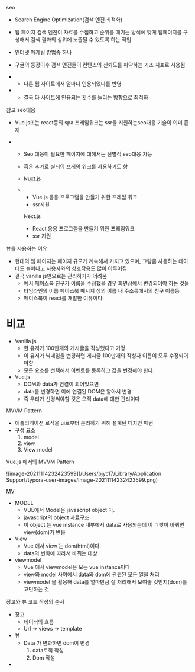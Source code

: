 seo

- Search Engine Optimization(검색 엔진 최적화)

- 웹 페이지 검색 엔진이 자료를 수집하고 순위를 매기는 방식에 맞게 웹페이지를 구성해서 검색 결과의 상위에 노출될 수 있도록 하는 작업

- 인터넷 마케팅 방법중 하나

- 구글의 등장이후 검색 엔진들이 컨텐츠의 신뢰도를 파악하는 기초 지표로 사용됨

- - 다른 웹 사이트에서 얼마나 인용되었나를 반영

- - 결국 타 사이트에 인용되는 횟수를 늘리는 방향으로 최적화



참고 seo대응

- Vue.js또는 react등의 spa 프레임워크는 ssr을 지원하는seo대응 기술이 이미 존재

- - Seo 대응이 필요한 페이지에 대해서는 선별적 seo대응 가능

  - 혹은 추가로 별되의 프레임 워크를 사용하기도 함

  - Nuxt.js 

  - - Vue.js 응용 프로그램을 만들기 위한 프레임 워크
    - ssr지원

    Next.js

    - React 응용 프로그램을 만들기 위한 프레임워크
    - ssr 지원

뷰를 사용하는 이유

- 현대의 웹 페이지는 페이지 규모가 계속해서 커지고 있으며, 그람큼 사용하는 데이터도 늘어나고 사용자와의 상호작용도 많이 이루어짐
- 결국 vanilla js만으로는 관리하기가 어려움
  - 예시 페이스북 친구가 이름을 수정했을 경우 화면상에서 변경되어야 하는 것들
  - 타임라인의 이름 페이스북 메시지 상의 이름 내 주소록에서의 친구 이름등
  - 페이스북이 react를 개발한 이유이다.

# 비교

- Vanilla js 
  - 한 유저가 100만개의 게시글을 작성했다고 가정
  - 이 유저가 닉네임을 변경하면 게시글 100만개의 작성자 이름이 모두 수정되어야함
  - 모든 요소를 선택해서 이벤트를 등록하고 값을 변경해야 한다.
- Vue.js
  - DOM과 data가 연결이 되어있으면
  - data를 변경하면 이에 연결된 DOM은 알아서 변경
  - 즉 우리가 신경써야할 것은 오직 data에 대한 관리이다

MVVM Pattern

- 애플리케이션 로직을 ui로부터 분리하기 위해 설계된 디자인 패턴
- 구성 요소
  1) model
  2) view
  3) View model



Vue.js 에서의 MVVM Pattern

![image-20211114232423599](/Users/pjyc17/Library/Application Support/typora-user-images/image-20211114232423599.png)

MV

- MODEL
  - VUE에서 Model은 javascript object 다.
  - javascript의 object 자료구조
  - 이 object 는 vue instance 내부에서 data로 사용되는데 이 ㄱ밧이 바뀌면 view(dom)가 반응
- View 
  - Vue 에서 view 는 dom(html)이다.
  - data의 변화에 따라서 바뀌는 대상
- viewmodel
  - Vue 에서 viewmodel은 모든 vue instance이다
  - view와 model 사이에서 data와 dom에 관련된 모든 일을 처리
  - viewmodel 을 활용해 data를 얼마만큼 잘 처리해서  보여줄 것인지(dom)를 고민하는 것

장고와 뷰 코드 작성의 순서

- 장고
  - 데이터의 흐름
  - Url -> views -> template
- 뷰
  - Data 가 변화하면 dom이 변경
    1) data로직 작성
    2) Dom 작성
- 